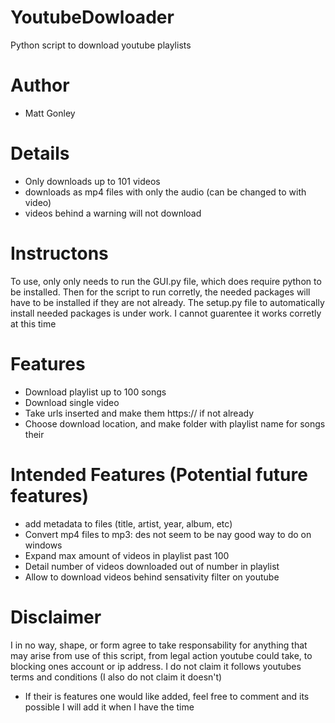 # YoutubeDowloader
Python script to download youtube playlists

# Author
* Matt Gonley

# Details
* Only downloads up to 101 videos
* downloads as mp4 files with only the audio (can be changed to with video)
* videos behind a warning will not download

# Instructons
To use, only only needs to run the GUI.py file, which does require python to be installed. Then for the script to run corretly, the needed packages will have to be installed if they are not already. The setup.py file to automatically install needed packages is under work. I cannot guarentee it works corretly at this time

# Features
* Download playlist up to 100 songs
* Download single video
* Take urls inserted and make them https:// if not already
* Choose download location, and make folder with playlist name for songs their

# Intended Features (Potential future features)
* add metadata to files (title, artist, year, album, etc)
* Convert mp4 files to mp3: des not seem to be nay good way to do on windows
* Expand max amount of videos in playlist past 100
* Detail number of videos downloaded out of number in playlist
* Allow to download videos behind sensativity filter on youtube

# Disclaimer
I in no way, shape, or form agree to take responsability for anything that may arise from use of this script, from legal action youtube could take, to blocking ones account or ip address.
I do not claim it follows youtubes terms and conditions (I also do not claim it doesn't)

* If their is features one would like added, feel free to comment and its possible I will add it when I have the time
